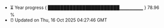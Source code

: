 - ⏳ Year progress { ███████████████████████▁▁▁▁▁▁▁ } 78.96 %
- ⏰ Updated on Thu, 16 Oct 2025 04:27:46 GMT

